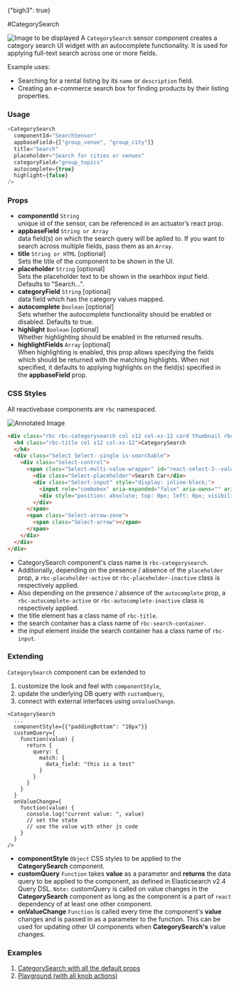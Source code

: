 {"bigh3": true}

#CategorySearch

![Image to be displayed](https://i.imgur.com/wRErIC9.png)
A `CategorySearch` sensor component creates a category search UI widget with an autocomplete functionality. It is used for applying full-text search across one or more fields.

Example uses:
* Searching for a rental listing by its `name` or `description` field.
* Creating an e-commerce search box for finding products by their listing properties.

### Usage

```js
<CategorySearch
  componentId="SearchSensor"
  appbaseField={["group_venue", "group_city"]}
  title="Search"
  placeholder="Search for cities or venues"
  categoryField="group_topics"
  autocomplete={true}
  highlight={false}
/>
```

### Props

- **componentId** `String`  
    unique id of the sensor, can be referenced in an actuator’s react prop.
- **appbaseField** `String or Array`  
    data field(s) on which the search query will be aplied to. If you want to search across multiple fields, pass them as an `Array`.
- **title** `String or HTML` [optional]  
    Sets the title of the component to be shown in the UI.
- **placeholder** `String` [optional]  
    Sets the placeholder text to be shown in the searhbox input field. Defaults to "Search...".
- **categoryField** `String` [optional]  
    data field which has the category values mapped.
- **autocomplete** `Boolean` [optional]  
    Sets whether the autocomplete functionality should be enabled or disabled. Defaults to true.
- **highlight** `Boolean` [optional]  
    Whether highlighting should be enabled in the returned results.
- **highlightFields** `Array` [optional]  
    When highlighting is enabled, this prop allows specifying the fields which should be returned with the matching highlights. When not specified, it defaults to applying highlights on the field(s) specified in the **appbaseField** prop.

### CSS Styles

All reactivebase components are `rbc` namespaced.

![Annotated Image](https://i.imgur.com/IWHVT1i.png)

```html
<div class="rbc rbc-categorysearch col s12 col-xs-12 card thumbnail rbc-title-active rbc-placeholder-active">
  <h4 class="rbc-title col s12 col-xs-12">CategorySearch
  </h4>
  <div class="Select Select--single is-searchable">
    <div class="Select-control">
      <span class="Select-multi-value-wrapper" id="react-select-3--value">
        <div class="Select-placeholder">Search Car</div>
        <div class="Select-input" style="display: inline-block;">
          <input role="combobox" aria-expanded="false" aria-owns="" aria-haspopup="false" aria-activedescendant="react-select-3--value" value="" style="width: 5px; box-sizing: content-box;">
          <div style="position: absolute; top: 0px; left: 0px; visibility: hidden; height: 0px; overflow: scroll; white-space: pre; font-size: 16px; font-family: &quot;Lato Regular&quot;; font-weight: normal; font-style: normal; letter-spacing: normal;"></div>
        </div>
      </span>
      <span class="Select-arrow-zone">
        <span class="Select-arrow"></span>
      </span>
    </div>
  </div>
</div>
```

* CategorySearch component's class name is `rbc-categorysearch`.
* Additionally, depending on the presence / absence of the `placeholder` prop, a `rbc-placeholder-active` or `rbc-placeholder-inactive` class is respectively applied.
* Also depending on the presence / absence of the `autocomplete` prop, a `rbc-autocomplete-active` or `rbc-autocomplete-inactive` class is respectively applied.
* the title element has a class name of `rbc-title`.
* the search container has a class name of `rbc-search-container`.
* the input element inside the search container has a class name of `rbc-input`.

### Extending

`CategorySearch` component can be extended to
1. customize the look and feel with `componentStyle`,
2. update the underlying DB query with `customQuery`,
3. connect with external interfaces using `onValueChange`.

```
<CategorySearch
  ...
  componentStyle={{"paddingBottom": "10px"}}
  customQuery={
    function(value) {
      return {
        query: {
          match: {
            data_field: "this is a test"
          }
        }
      }
    }
  }
  onValueChange={
    function(value) {
      console.log("current value: ", value)
      // set the state
      // use the value with other js code
    }
  }
/>
```

- **componentStyle** `Object`
    CSS styles to be applied to the **CategorySearch** component.
- **customQuery** `Function`
    takes **value** as a parameter and **returns** the data query to be applied to the component, as defined in Elasticsearch v2.4 Query DSL.
    `Note:` customQuery is called on value changes in the **CategorySearch** component as long as the component is a part of `react` dependency of at least one other component.
- **onValueChange** `Function`
    is called every time the component's **value** changes and is passed in as a parameter to the function. This can be used for updating other UI components when **CategorySearch's** value changes.


### Examples

1. [CategorySearch with all the default props](../playground/?selectedKind=s%2FCategorySearch&selectedStory=Basic&full=0&down=1&left=1&panelRight=0&downPanel=kadirahq%2Fstorybook-addon-knobs&filterBy=ReactiveSearch)
1. [Playground (with all knob actions)](../playground/?knob-title=CategorySearch&knob-appbaseField%5B0%5D=name&knob-categoryField=brand.raw&knob-defaultSelected=&knob-placeholder=Search+Car&selectedKind=s%2FCategorySearch&selectedStory=Playground&full=0&down=1&left=1&panelRight=0&downPanel=kadirahq%2Fstorybook-addon-knobs&filterBy=ReactiveSearch)
